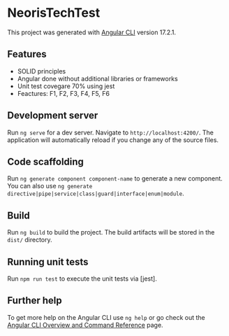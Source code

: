 # NeorisTechTest

This project was generated with [Angular CLI](https://github.com/angular/angular-cli) version 17.2.1.

## Features

- SOLID principles
- Angular done without additional libraries or frameworks
- Unit test covegare 70% using jest
- Feactures: F1, F2, F3, F4, F5, F6

## Development server

Run `ng serve` for a dev server. Navigate to `http://localhost:4200/`. The application will automatically reload if you change any of the source files.

## Code scaffolding

Run `ng generate component component-name` to generate a new component. You can also use `ng generate directive|pipe|service|class|guard|interface|enum|module`.

## Build

Run `ng build` to build the project. The build artifacts will be stored in the `dist/` directory.

## Running unit tests

Run `npm run test` to execute the unit tests via [jest].

## Further help

To get more help on the Angular CLI use `ng help` or go check out the [Angular CLI Overview and Command Reference](https://angular.io/cli) page.
